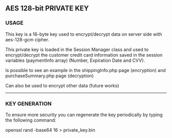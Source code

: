 ## AES 128-bit PRIVATE KEY

### USAGE
This key is a 16-byte key used to encrypt/decrypt data on server side with aes-128-gcm cipher.

This private key is loaded in the Session Manager class and used to encrypt/decrypt the customer credit card information saved in the session variables (paymentInfo array) (Number, Expiration Date and CVV).

Is possible to see an example in the shippingInfo.php page (encryption) and purchaseSummary.php page (decryption)

Can also be used to encrypt other data (future works)

----------------------------------------------------

### KEY GENERATION
To ensure more security you can regenerate the key periodically by typing the following command:

openssl rand -base64 16 > private_key.bin
